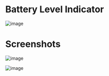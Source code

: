 # Battery Level Indicator

![image](https://user-images.githubusercontent.com/72864817/173788759-01277117-a6cd-4208-8c03-9021bc0a0240.png)

# Screenshots

![image](https://user-images.githubusercontent.com/72864817/173864795-66f8f311-ea7e-43b4-a294-4a3d40fced1b.png)


![image](https://user-images.githubusercontent.com/72864817/173864706-671f0d57-278d-48fe-b970-445961f3fede.png)
